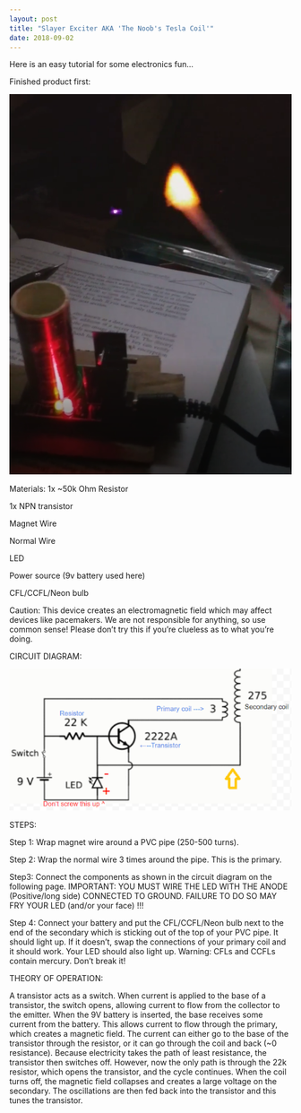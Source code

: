 ```yaml
---
layout: post
title: "Slayer Exciter AKA 'The Noob's Tesla Coil'"
date: 2018-09-02
---
```


Here is an easy tutorial for some electronics fun...

Finished product first:

![Build with custom PCB, burning some paper with the arc](/assets/minitesla.PNG)

Materials:
1x ~50k Ohm Resistor

1x NPN transistor

Magnet Wire

Normal Wire

LED

Power source (9v battery used here)

CFL/CCFL/Neon bulb

Caution: This device creates an electromagnetic field which may affect devices like pacemakers. We are not responsible for anything, so use common sense! Please don’t try this if you’re clueless as to what you’re doing.

CIRCUIT DIAGRAM:

![Slayer Exciter Diagram](/assets/slayerexciter.PNG)

STEPS:

Step 1: Wrap magnet wire around a PVC pipe (250-500 turns).

Step 2: Wrap the normal wire 3 times around the pipe. This is the primary.

Step3: Connect the components as shown in the circuit diagram on the following page. IMPORTANT: YOU MUST WIRE THE LED WITH THE ANODE (Positive/long side) CONNECTED TO GROUND. FAILURE TO DO SO MAY FRY YOUR LED (and/or your face) !!! 

Step 4: Connect your battery and put the CFL/CCFL/Neon bulb next to the end of the secondary which is sticking out of the top of your PVC pipe. It should light up. If it doesn’t, swap the connections of your primary coil and it should work. Your LED should also light up. Warning: CFLs and CCFLs contain mercury. Don’t break it!



THEORY OF OPERATION:

A transistor acts as a switch. When current is applied to the base of a transistor, the switch opens, allowing current to flow from the collector to the emitter. When the 9V battery is inserted, the base receives some current from the battery. This allows current to flow through the primary, which creates a magnetic field. The current can either go to the base of the transistor through the resistor, or it can go through the coil and back (~0 resistance). Because electricity takes the path of least resistance, the transistor then switches off. However, now the only path is through the 22k resistor, which opens the transistor, and the cycle continues. When the coil turns off, the magnetic field collapses and creates a large voltage on the secondary. The oscillations are then fed back into the transistor and this tunes the transistor.
